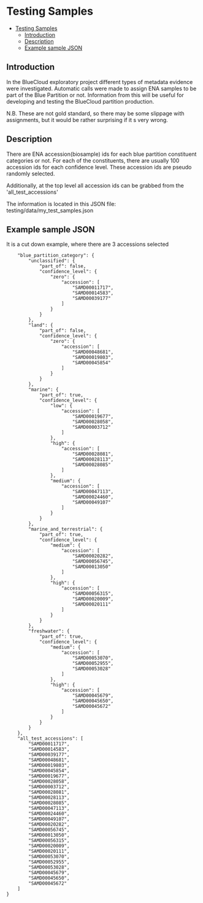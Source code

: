 
# Testing Samples

<!-- TOC -->
* [Testing Samples](#testing-samples)
  * [Introduction](#introduction)
  * [Description](#description)
  * [Example sample JSON](#example-sample-json)
<!-- TOC -->

## Introduction
In the BlueCloud exploratory project different types of metadata evidence were investigated. 
Automatic calls were made to assign ENA samples to be part of the Blue Partition or not. Information from this will be useful for 
developing and testing the BlueCloud partition production.

N.B. These are not gold standard, so there may be some slippage with assignments, but it would be rather surprising if it s very wrong.

## Description

There are ENA accession(biosample) ids for each blue partition constituent categories or not. For each of the constituents, 
there are usually 100 accession ids for each confidence level. These accession ids are pseudo randomly selected.

Additionally, at the top level all accession ids can be grabbed from the 'all_test_accessions'

The information is located in this JSON file: testing/data/my_test_samples.json

## Example sample JSON
It is a cut down example, where there are 3 accessions selected 

```{
    "blue_partition_category": {
        "unclassified": {
            "part_of": false,
            "confidence_level": {
                "zero": {
                    "accession": [
                        "SAMD00011717",
                        "SAMD00014583",
                        "SAMD00039177"
                    ]
                }
            }
        },
        "land": {
            "part_of": false,
            "confidence_level": {
                "zero": {
                    "accession": [
                        "SAMD00048681",
                        "SAMD00019803",
                        "SAMD00045854"
                    ]
                }
            }
        },
        "marine": {
            "part_of": true,
            "confidence_level": {
                "low": {
                    "accession": [
                        "SAMD00019677",
                        "SAMD00028058",
                        "SAMD00003712"
                    ]
                },
                "high": {
                    "accession": [
                        "SAMD00028081",
                        "SAMD00028113",
                        "SAMD00028085"
                    ]
                },
                "medium": {
                    "accession": [
                        "SAMD00047113",
                        "SAMD00024460",
                        "SAMD00049107"
                    ]
                }
            }
        },
        "marine_and_terrestrial": {
            "part_of": true,
            "confidence_level": {
                "medium": {
                    "accession": [
                        "SAMD00020282",
                        "SAMD00056745",
                        "SAMD00013050"
                    ]
                },
                "high": {
                    "accession": [
                        "SAMD00056315",
                        "SAMD00020009",
                        "SAMD00020111"
                    ]
                }
            }
        },
        "freshwater": {
            "part_of": true,
            "confidence_level": {
                "medium": {
                    "accession": [
                        "SAMD00053070",
                        "SAMD00052955",
                        "SAMD00053028"
                    ]
                },
                "high": {
                    "accession": [
                        "SAMD00045679",
                        "SAMD00045650",
                        "SAMD00045672"
                    ]
                }
            }
        }
    },
    "all_test_accessions": [
        "SAMD00011717",
        "SAMD00014583",
        "SAMD00039177",
        "SAMD00048681",
        "SAMD00019803",
        "SAMD00045854",
        "SAMD00019677",
        "SAMD00028058",
        "SAMD00003712",
        "SAMD00028081",
        "SAMD00028113",
        "SAMD00028085",
        "SAMD00047113",
        "SAMD00024460",
        "SAMD00049107",
        "SAMD00020282",
        "SAMD00056745",
        "SAMD00013050",
        "SAMD00056315",
        "SAMD00020009",
        "SAMD00020111",
        "SAMD00053070",
        "SAMD00052955",
        "SAMD00053028",
        "SAMD00045679",
        "SAMD00045650",
        "SAMD00045672"
    ]
}
```